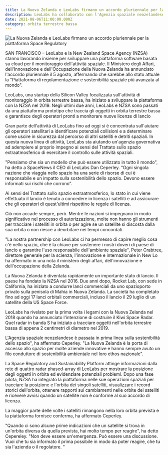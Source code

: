 ```yaml
---
title: La Nuova Zelanda e LeoLabs firmano un accordo pluriennale per la piattaforma Space Regulatory
description: LeoLabs ha collaborato con l'Agenzia spaziale neozelandese per creare una piattaforma di regolamentazione e sostenibilità spaziale. La piattaforma basata su cloud tiene traccia della posizione e dell'orbita dei singoli satelliti, mostra dove sono diretti, offre record storici dell'orbita, fornisce rapporti sui cambiamenti nell'orbita di un satellite e attiva avvisi quando un satellite non è conforme al suo accordo di licenza. 
date: 2021-08-06T11:00:00.000Z
category: orbita terrestre bassa
---
```



<img src="/La-Nuova-Zelanda-e-LeoLabs-firmano-un-accordo-pluriennale-per-la-piattaforma-Space-Regulatory.jpg" alt="La Nuova Zelanda e LeoLabs firmano un accordo pluriennale per la piattaforma Space Regulatory"/>


SAN FRANCISCO – LeoLabs e la New Zealand Space Agency (NZSA) stanno lavorando insieme per sviluppare una piattaforma software basata su cloud per il monitoraggio dell'attività spaziale. Il Ministero degli Affari, dell'Innovazione e dell'Occupazione della Nuova Zelanda ha annunciato l'accordo pluriennale il 5 agosto, affermando che sarebbe allo stato attuale la "Piattaforma di regolamentazione e sostenibilità spaziale più avanzata al mondo".

LeoLabs, una startup della Silicon Valley focalizzata sull'attività di monitoraggio in orbita terrestre bassa, ha iniziato a sviluppare la piattaforma con la NZSA nel 2019. Negli ultimi due anni, LeoLabs e NZSA sono passati da una piattaforma prototipo che traccia gli oggetti in orbita terrestre bassa e garantisce degli operatori pronti a monitorare nuove licenze di lancio

Gran parte dell'attività di LeoLabs fino ad oggi si è concentrata sull'aiutare gli operatori satellitari a identificare potenziali collisioni e a determinare come uscire in sicurezza dal percorso di altri satelliti e detriti spaziali. In questa nuova linea di attività, LeoLabs sta aiutando un'agenzia governativa ad adempiere al proprio impegno ai sensi del Trattato sullo spazio extraatmosferico di esercitare il controllo sulle attività spaziali.

"Pensiamo che sia un modello che può essere utilizzato in tutto il mondo", ha detto a SpaceNews il CEO di LeoLabs Dan Ceperley. “Ogni singola nazione che viaggia nello spazio ha una serie di risorse di cui è responsabile e un impatto sulla sostenibilità dello spazio. Devono essere informati sui rischi che corrono”.

Ai sensi del Trattato sullo spazio extraatmosferico, lo stato in cui viene effettuato il lancio è tenuto a concedere in licenza i satelliti e ad assicurare che gli operatori di quest'ultimi rispettino le regole di licenza.

Ciò non accade sempre, però. Mentre le nazioni si impegnano in modo significativo nel processo di autorizzazione, molte non hanno gli strumenti per tracciare i satelliti in orbita o per agire se un satellite si discosta dalla sua orbita o non riesce a deorbitare nei tempi concordati.

"La nostra partnership con LeoLabs ci ha permesso di capire meglio cosa c'è nello spazio, che è la chiave per sostenere i nostri doveri di paese di lancio e garantire l'uso responsabile dell'ambiente spaziale", Peter Crabtree, direttore generale per la scienza, l'innovazione e internazionale in New Lo ha affermato in una nota il ministero degli affari, dell'innovazione e dell'occupazione della Zelanda.

La Nuova Zelanda è diventata rapidamente un importante stato di lancio. Il paese ha fondato la NZSA nel 2016. Due anni dopo, Rocket Lab, con sede in California, ha iniziato a condurre lanci commerciali da uno spazioporto privato sulla penisola di Mahia in Nuova Zelanda. La società ha completato fino ad oggi 17 lanci orbitali commerciali, incluso il lancio il 29 luglio di un satellite della US Space Force.

LeoLabs ha rivelato per la prima volta i legami con la Nuova Zelanda nel 2018 quando ha annunciato l'intenzione di costruire il Kiwi Space Radar. Quel radar in banda S ha iniziato a tracciare oggetti nell'orbita terrestre bassa di appena 2 centimetri di diametro nel 2019.

L'Agenzia spaziale neozelandese è passata in prima linea sulla sostenibilità dello spazio", ha affermato Ceperley. "La Nuova Zelanda è la porta di accesso allo spazio per molte aziende innovative e hanno sempre avuto un filo conduttore di sostenibilità ambientale nel loro ethos nazionale".

La Space Regulatory and Sustainability Platform attinge informazioni dalla rete di quattro radar phased-array di LeoLabs per mostrare la posizione degli oggetti in orbita ed evidenziare potenziali problemi. Dopo una fase pilota, NZSA ha integrato la piattaforma nelle sue operazioni spaziali per tracciare la posizione e l'orbita dei singoli satelliti, visualizzare i record storici dell'orbita, ottenere rapporti sui cambiamenti nelle orbite dei satelliti e ricevere avvisi quando un satellite non è conforme al suo accordo di licenza.

La maggior parte delle volte i satelliti rimangono nella loro orbita prevista e la piattaforma fornisce conferma, ha affermato Ceperley.

"Quando ci sono alcune prime indicazioni che un satellite si trova in un'orbita diversa da quella prevista, hai molto tempo per reagire", ha detto Cepereley. "Non deve essere un'emergenza. Può essere una discussione. Vuoi che tu sia informato il prima possibile in modo da poter reagire, che tu sia l'azienda o il regolatore. "


